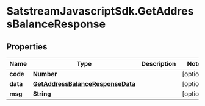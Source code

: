 # SatstreamJavascriptSdk.GetAddressBalanceResponse

## Properties
Name | Type | Description | Notes
------------ | ------------- | ------------- | -------------
**code** | **Number** |  | [optional] 
**data** | [**GetAddressBalanceResponseData**](GetAddressBalanceResponseData.md) |  | [optional] 
**msg** | **String** |  | [optional] 
